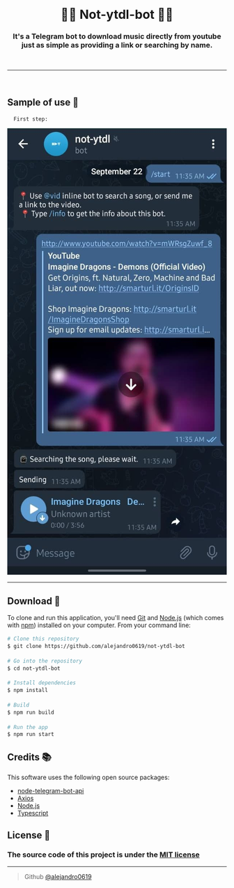 <h1 align="center">
  <br>
  <a href="https://github.com/alejandro0619" alt="not-ytdl-bot" width="200"></a>
  <br>
  🐱‍💻 Not-ytdl-bot 🐱‍💻
  <br>
</h1>

<h3 align="center"> It's a Telegram bot to download music directly from youtube just as simple as providing a link or searching by name.</h3>
   
<br>

----
<br>

## Sample of use 📕

      First step:
<div align="center" > <img  title="step 1" alt="step 1" src="./doc/screenshots/step 1.jpg"> </div>

----


## Download 💾


To clone and run this application, you'll need [Git](https://git-scm.com) and [Node.js](https://nodejs.org/en/download/) (which comes with [npm](http://npmjs.com)) installed on your computer. From your command line:

```bash
# Clone this repository
$ git clone https://github.com/alejandro0619/not-ytdl-bot

# Go into the repository
$ cd not-ytdl-bot

# Install dependencies
$ npm install

# Build
$ npm run build

# Run the app
$ npm run start

```

## Credits 📚

This software uses the following open source packages:
- [node-telegram-bot-api](https://github.com/yagop/node-telegram-bot-api)
- [Axios](https://axios-http.com/)
- [Node.js](https://nodejs.org/)
- [Typescript](https://www.typescriptlang.org/)


## License 🔐
### The source code of this project is under the [MIT license](https://github.com/alejandro0619/Fixer-wrapper/blob/main/LICENSE) 

---
> Github [@alejandro0619](https://github.com/alejandro0619) &nbsp;&nbsp;
